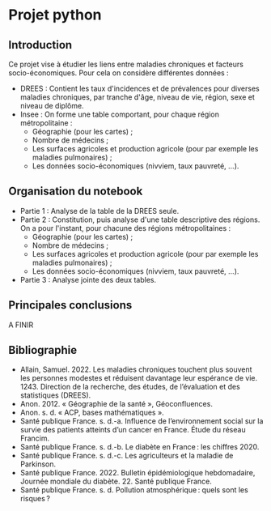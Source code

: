 # Projet python

## Introduction

Ce projet vise à étudier les liens entre maladies chroniques et facteurs socio-économiques. Pour cela on considère différentes données :
- DREES : Contient les taux d'incidences et de prévalences pour diverses maladies chroniques, par tranche d'âge, niveau de vie, région, sexe et niveau de diplôme.
- Insee : On forme une table comportant, pour chaque région métropolitaine :
  - Géographie (pour les cartes) ;
  - Nombre de médecins ;
  - Les surfaces agricoles et production agricole (pour par exemple les maladies pulmonaires) ;
  - Les données socio-économiques (nivviem, taux pauvreté, ...).

## Organisation du notebook

- Partie 1 : Analyse de la table de la DREES seule.
- Partie 2 : Constitution, puis analyse d'une table descriptive des régions. On a pour l'instant, pour chacune des régions métropolitaines :
  - Géographie (pour les cartes) ;
  - Nombre de médecins ;
  - Les surfaces agricoles et production agricole (pour par exemple les maladies pulmonaires) ;
  - Les données socio-économiques (nivviem, taux pauvreté, ...).
- Partie 3 : Analyse jointe des deux tables.

## Principales conclusions 

A FINIR

## Bibliographie

- Allain, Samuel. 2022. Les maladies chroniques touchent plus souvent les personnes modestes et réduisent davantage leur espérance de vie. 1243. Direction de la recherche, des études, de l’évaluation et des statistiques (DREES).
- Anon. 2012. « Géographie de la santé », Géoconfluences.
- Anon. s. d. « ACP, bases mathématiques ». 
- Santé publique France. s. d.-a. Influence de l’environnement social sur la survie des patients atteints d’un cancer en France. Étude du réseau Francim.
- Santé publique France. s. d.-b. Le diabète en France : les chiffres 2020.
- Santé publique France. s. d.-c. Les agriculteurs et la maladie de Parkinson.
- Santé publique France. 2022. Bulletin épidémiologique hebdomadaire, Journée mondiale du diabète. 22. Santé publique France.
- Santé publique France. s. d. Pollution atmosphérique : quels sont les risques ?



